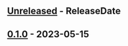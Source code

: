<!-- next-header -->

## [Unreleased] - ReleaseDate

## [0.1.0] - 2023-05-15

<!-- next-url -->
[Unreleased]: https://github.com/dfinity/dfx-extensions/compare/nns-v0.1.0...HEAD
[0.1.0]: https://github.com/dfinity/dfx-extensions/compare/nns-v0.1.0...nns-v0.1.0
